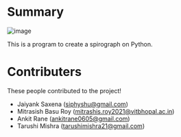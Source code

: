 # Summary

![image](https://user-images.githubusercontent.com/91012632/137497787-90d15da3-31b6-42b3-9fa9-c0d2e3af2f5e.png)

This is a program to create a spirograph on Python.

# Contributers

These people contributed to the project!

- Jaiyank Saxena (siphyshu@gmail.com)
- Mitrasish Basu Roy (mitrashis.roy2021@vitbhopal.ac.in)
- Ankit Rane (ankitrane0605@gmail.com)
- Tarushi Mishra (tarushimishra21@gmail.com)
